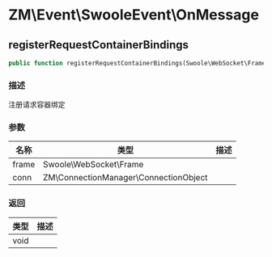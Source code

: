 # ZM\Event\SwooleEvent\OnMessage

## registerRequestContainerBindings

```php
public function registerRequestContainerBindings(Swoole\WebSocket\Frame $frame, ZM\ConnectionManager\ConnectionObject $conn): void
```

### 描述

注册请求容器绑定

### 参数

| 名称 | 类型 | 描述 |
| -------- | ---- | ----------- |
| frame | Swoole\WebSocket\Frame |  |
| conn | ZM\ConnectionManager\ConnectionObject |  |

### 返回

| 类型 | 描述 |
| ---- | ----------- |
| void |  |
